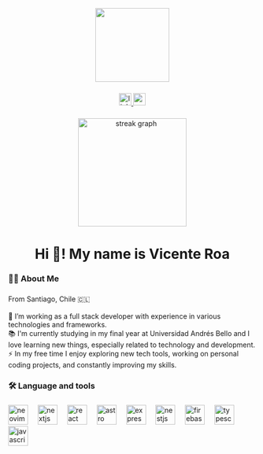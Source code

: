 <div align="center">
  <img height="150" src="https://avatars.githubusercontent.com/u/79950811?v=4"  />
</div>

###

<div align="center">
  <a href="https://www.linkedin.com/in/vicente-roa-81548b216/" target="_blank">
    <img src="https://img.shields.io/static/v1?message=LinkedIn&logo=linkedin&label=&color=0077B5&logoColor=white&labelColor=&style=for-the-badge" height="25" alt="linkedin logo"  />
  </a>
  <a href="https://www.youtube.com/@vctroa" target="_blank">
    <img src="https://img.shields.io/static/v1?message=Youtube&logo=youtube&label=&color=FF0000&logoColor=white&labelColor=&style=for-the-badge" height="25" alt="youtube logo"  />
  </a>
</div>

###

<div align="center">
  <img src="https://streak-stats.demolab.com?user=vicenteroa&locale=es&mode=weekly&theme=dark&hide_border=false&border_radius=5&date_format=M%20j%5B,%20Y%5D&order=3" height="220" alt="streak graph"  />
</div>

###

<h1 align="center">Hi 🐉! My name is Vicente Roa</h1>

###

<h3 align="left">👩‍💻  About Me</h3>

###

<p align="left">From Santiago, Chile 🇨🇱<br><br>🔭 I’m working as a full stack developer with experience in various technologies and frameworks.<br>📚 I'm currently studying in my final year at Universidad Andrés Bello and I love learning new things, especially related to technology and development.<br>⚡ In my free time I enjoy exploring new tech tools, working on personal coding projects, and constantly improving my skills.</p>

###

<h3 align="left">🛠 Language and tools</h3>

###

<div align="left">
  <img src="https://img.shields.io/badge/Neovim-57A143?logo=neovim&logoColor=black&style=for-the-badge" height="40" alt="neovim logo"  />
  <img width="12" />
  <img src="https://cdn.jsdelivr.net/gh/devicons/devicon/icons/nextjs/nextjs-original.svg" height="40" alt="nextjs logo"  />
  <img width="12" />
  <img src="https://cdn.jsdelivr.net/gh/devicons/devicon/icons/react/react-original.svg" height="40" alt="react logo"  />
  <img width="12" />
  <img src="https://cdn.simpleicons.org/astro/FF5D01" height="40" alt="astro logo"  />
  <img width="12" />
  <img src="https://cdn.jsdelivr.net/gh/devicons/devicon/icons/express/express-original.svg" height="40" alt="express logo"  />
  <img width="12" />
  <img src="https://cdn.simpleicons.org/nestjs/E0234E" height="40" alt="nestjs logo"  />
  <img width="12" />
  <img src="https://cdn.jsdelivr.net/gh/devicons/devicon/icons/firebase/firebase-plain-wordmark.svg" height="40" alt="firebase logo"  />
  <img width="12" />
  <img src="https://skillicons.dev/icons?i=ts" height="40" alt="typescript logo"  />
  <img width="12" />
  <img src="https://cdn.simpleicons.org/javascript/F7DF1E" height="40" alt="javascript logo"  />
</div>
